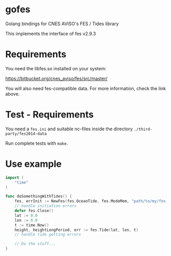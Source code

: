 # gofes
Golang bindings for CNES AVISO's FES / Tides library

This implements the interface of fes v2.9.3

# Requirements

You need the libfes.so installed on your system:

https://bitbucket.org/cnes_aviso/fes/src/master/

You will also need fes-compatible data.
For more information, check the link above.

# Test - Requirements

You need a `fes.ini` and suitable nc-files inside the directory `./third-party/fes2014-data`

Run complete tests with `make`.

# Use example

```go
import (
    "time"
)

func doSomethingWithTides() {
    fes, errInit := NewFes(fes.OceanTide, fes.ModeMem, "path/to/my/fes.ini")
    // handle initiation errors
    defer fes.Close()
    lat := 0.0
    lon := 0.0
    t := time.Now()
    height, heightLongPeriod, err := fes.Tide(lat, lon, t)
    // handle tide getting errors

    // Do the stuff...
}
```
